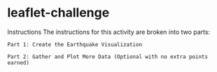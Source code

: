 # leaflet-challenge
Instructions
The instructions for this activity are broken into two parts:

    Part 1: Create the Earthquake Visualization

    Part 2: Gather and Plot More Data (Optional with no extra points earned)
   
